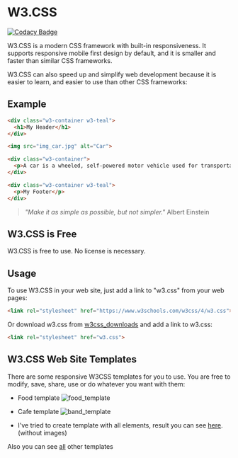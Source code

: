 # W3.CSS

[![Codacy Badge](https://api.codacy.com/project/badge/Grade/bc1ab10e22c44c5aa1fb9eb074392dc2)](https://www.codacy.com/manual/mezgoodle/W3Template?utm_source=github.com&amp;utm_medium=referral&amp;utm_content=mezgoodle/W3Template&amp;utm_campaign=Badge_Grade)

W3.CSS is a modern CSS framework with built-in responsiveness. It supports responsive mobile first design by default, and it is smaller and faster than similar CSS frameworks.

W3.CSS can also speed up and simplify web development because it is easier to learn, and easier to use than other CSS frameworks:

## Example
```html
<div class="w3-container w3-teal">
  <h1>My Header</h1>
</div>

<img src="img_car.jpg" alt="Car">

<div class="w3-container">
  <p>A car is a wheeled, self-powered motor vehicle used for transportation.</p>
</div>

<div class="w3-container w3-teal">
  <p>My Footer</p>
</div> 
```
> *"Make it as simple as possible, but not simpler."* Albert Einstein

## W3.CSS is Free
W3.CSS is free to use. No license is necessary.

## Usage
To use W3.CSS in your web site, just add a link to "w3.css" from your web pages:
```html
<link rel="stylesheet" href="https://www.w3schools.com/w3css/4/w3.css">
```
Or download w3.css from [w3css_downloads](https://www.w3schools.com/w3css/w3css_downloads.asp) and add a link to w3.css:
```html
<link rel="stylesheet" href="w3.css">
```

## W3.CSS Web Site Templates
There are some responsive W3CSS templates for you to use.
You are free to modify, save, share, use or do whatever you want with them:

- Food template
![food_template](https://www.w3schools.com/w3css/img_temp_food_blog.jpg)

- Cafe template
![band_template](https://www.w3schools.com/w3css/img_temp_cafe.jpg)

- I've tried to create template with all elements, result you can see [here](https://mezgoodle.github.io/W3Template/). (without images)

Also you can see [all](https://www.w3schools.com/w3css/w3css_templates.asp) other templates
